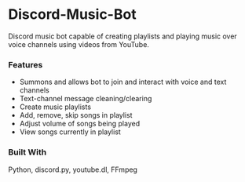 # Discord-Music-Bot
Discord music bot capable of creating playlists and playing music over voice channels using videos from YouTube.

### Features
* Summons and allows bot to join and interact with voice and text channels
* Text-channel message cleaning/clearing
* Create music playlists
* Add, remove, skip songs in playlist
* Adjust volume of songs being played
* View songs currently in playlist

### Built With
Python, discord.py, youtube.dl, FFmpeg
